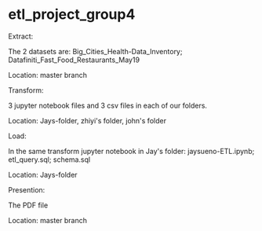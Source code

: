 # etl_project_group4

Extract: 

The 2 datasets are: Big_Cities_Health-Data_Inventory; Datafiniti_Fast_Food_Restaurants_May19

Location: master branch 

Transform:

3 jupyter notebook files and 3 csv files in each of our folders. 

Location: Jays-folder, zhiyi's folder, john's folder

Load:

In the same transform jupyter notebook in Jay's folder: jaysueno-ETL.ipynb; etl_query.sql; schema.sql

Location: Jays-folder

Presention:

The PDF file 

Location: master branch 
